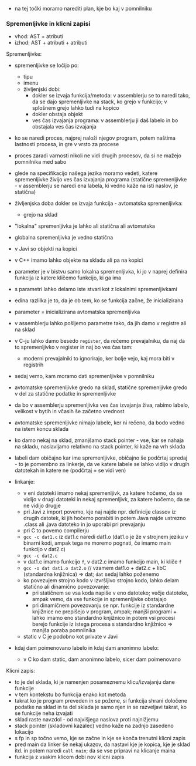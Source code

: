 - na tej točki moramo narediti plan, kje bo kaj v pomnilniku

### Spremenljivke in klicni zapisi

- vhod: AST + atributi
- izhod: AST + atributi + atributi

Spremenljivke:
- spremenljivke se ločijo po:
	- tipu
	- imenu
	- življenjski dobi:
		- dokler se izvaja funkcija/metoda: v assemblerju se to naredi tako, da se dajo spremenljivke na stack, ko grejo v funkcijo; v splošnem grejo lahko tudi na kopico
		- dokler obstaja objekt
		- ves čas izvajanja programa: v assemblerju ji daš labelo in bo obstajala ves čas izvajanja
- ko se naredi proces, najprej naloži njegov program, potem naštima lastnosti procesa, in gre v vrsto za procese
- proces zaradi varnosti nikoli ne vidi drugih procesov, da si ne mažejo pomnilnika med sabo

- glede na specifikacijo našega jezika moramo vedeti, katere spremenljivke živijo ves čas izvajanja programa (statične spremenljivke - v assemblerju se naredi ena labela, ki vedno kaže na isti naslov, je statična)
- življenjska doba dokler se izvaja funkcija - avtomatska spremenljivka:
	- grejo na sklad

- "lokalna" spremenljivka je lahko ali statična ali avtomatska
- globalna spremenljivka je vedno statična

- v Javi so objekti na kopici
- v C++ imamo lahko objekte na skladu ali pa na kopici

- parameter je v bistvu samo lokalna spremenljivka, ki jo v naprej definira funkcija iz katere kličemo funkcijo, ki ga ima
- s parametri lahko delamo iste stvari kot z lokalnimi spremenljivkami
- edina razlilka je to, da je ob tem, ko se funkcija začne, že inicializirana
- parameter = inicializirana avtomatska spremenljivka

- v assemblerju lahko pošljemo parametre tako, da jih damo v registre ali na sklad
- v C-ju lahko damo besedo `register`, da rečemo prevajalniku, da naj da to spremenljivko v register in naj bo ves čas tam:
	- moderni prevajalniki to ignorirajo, ker bolje vejo, kaj mora biti v registrih

- sedaj vemo, kam moramo dati spremenljivke v pomnilniku
- avtomatske spremenljivke gredo na sklad, statične spremenljivke gredo v del za statične podatke in spremenljivke
- da bo v assemblerju spremenljivka ves čas izvajanja živa, rabimo labelo, velikost v bytih in včasih še začetno vrednost
- avtomatske spremenljivke nimajo labele, ker ni rečeno, da bodo vedno na istem koncu sklada
- ko damo nekaj na sklad, zmanjšamo stack pointer - vse, kar se nahaja na skladu, naslavljamo relativno na stack pointer, ki kaže na vrh sklada

- labeli dam običajno kar ime spremenljivke, običajno še podčrtaj spredaj - to je pomembno za linkerje, da ve katere labele se lahko vidijo v drugih datotekah in katere ne (podčrtaj = se vidi ven)
- linkanje:
	- v eni datoteki imamo nekaj spremenljivk, za katere hočemo, da se vidijo v drugi datoteki in nekaj spremenljivk, za katere hočemo, da se ne vidijo drugje
	- pri Javi z import povemo, kje naj najde npr. definicije classov iz drugih datotek, ki jih hočemo porabiti in potem Java najde ustrezno .class ali .java datoteko in jo uporabi pri prevajanju
	- pri C to povemo compilerju
	- `gcc -c dat1.c` iz dat1.c naredi dat1.o (dat1.o je že v strojnem jeziku v binarni kodi, ampak tega ne moremo pognati, če imamo main funkcijo v dat2.c)
	- `gcc -c dat2.c`
	- v dat1.c imamo funkcijo `f`, v dat2.c imamo funkcijo main, ki kliče `f`
	- `gcc -o dat dat1.o dat2.o` // vzamem dat1.o + dat2.c + libC (standardna knjižnica) => dat; `dat` sedaj lahko poženemo
	- ko povezujem strojno kodo v izvršljivo strojno kodo, lahko delam statično ali dinamično povezovanje:
		- pri statičnem se vsa koda napiše v eno datoteko; večje datoteke, ampak vemo, da vse funkcije in spremenljivke obstajajo
		- pri dinamičnem povezovanju se npr. funkcije iz standardne knjižnice ne prepišejo v program, ampak; manjši programi + lahko imamo eno standardno knjižnico in potem vsi procesi berejo funkcije iz istega procesa s standardno knjižnico => manjša poraba pomnilnika
	- static v C je podobno kot private v Javi

- kdaj dam poimenovano labelo in kdaj dam anonimno labelo:
	- v C ko dam static, dam anonimno labelo, sicer dam poimenovano

Klicni zapis:
- to je del sklada, ki je namenjen posameznemu klicu/izvajanju dane funkcije
- v tem kontekstu bo funkcija enako kot metoda
- takrat ko je program preveden in se požene, si funkcija shrani določene podatke na sklad in ta del sklada je samo njen in se razveljavi takrat, ko se funkcije neha izvajati
- sklad raste navzdol - od najvišjega naslova proti najnižjemu
- stack pointer (skladovni kazalec) vedno kaže na zadnjo zasedeno lokacijo
- s fp in sp točno vemo, kje se začne in kje se konča trenutni klicni zapis
- pred main da linker še nekaj ukazov, da nastavi kje je kopica, kje je sklad itd. in potem naredi `call main`; da se vse pripravi na klicanje maina
- funkcija z vsakim klicom dobi nov klicni zapis